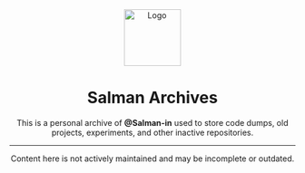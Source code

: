<div align="center">
    <a href="https://github.com/SalmanArchives">
        <img height="100px" width="100px" src="/profile/assets/logo.png" align="center" alt="Logo"/>
    </a>
  <h1>Salman Archives</h1>
  <p>This is a personal archive of <strong>@Salman-in</strong> used to store code dumps, old projects, experiments, and other inactive repositories.</p>
  <hr />
  <p>Content here is not actively maintained and may be incomplete or outdated.</p>
</div>
